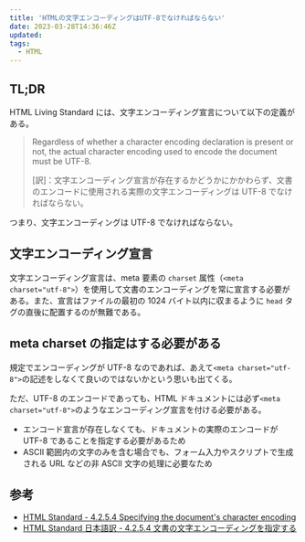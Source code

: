 ```yaml
---
title: 'HTMLの文字エンコーディングはUTF-8でなければならない'
date: 2023-03-28T14:36:46Z
updated:
tags:
  - HTML
---
```


## TL;DR

HTML Living Standard には、文字エンコーディング宣言について以下の定義がある。

> Regardless of whether a character encoding declaration is present or not, the actual character encoding used to encode the document must be UTF-8.
>
> [訳]：文字エンコーディング宣言が存在するかどうかにかかわらず、文書のエンコードに使用される実際の文字エンコーディングは UTF-8 でなければならない。

つまり、文字エンコーディングは UTF-8 でなければならない。

## 文字エンコーディング宣言

文字エンコーディング宣言は、meta 要素の `charset` 属性（`<meta charset="utf-8">`）を使用して文書のエンコーディングを常に宣言する必要がある。また、宣言はファイルの最初の 1024 バイト以内に収まるように `head` タグの直後に配置するのが無難である。

## meta charset の指定はする必要がある

規定でエンコーディングが UTF-8 なのであれば、あえて`<meta charset="utf-8">`の記述をしなくて良いのではないかという思いも出てくる。

ただ、UTF-8 のエンコードであっても、HTML ドキュメントには必ず`<meta charset="utf-8">`のようなエンコーディング宣言を付ける必要がある。

- エンコード宣言が存在しなくても、ドキュメントの実際のエンコードが UTF-8 であることを指定する必要があるため
- ASCII 範囲内の文字のみを含む場合でも、フォーム入力やスクリプトで生成される URL などの非 ASCII 文字の処理に必要なため

## 参考

- [HTML Standard - 4.2.5.4 Specifying the document's character encoding](https://html.spec.whatwg.org/multipage/semantics.html#charset)
- [HTML Standard 日本語訳 - 4.2.5.4 文書の文字エンコーディングを指定する](https://momdo.github.io/html/semantics.html#charset)
